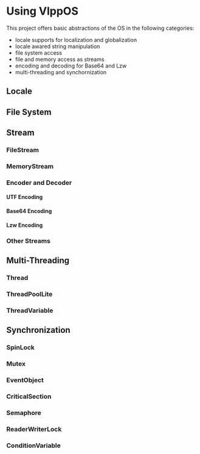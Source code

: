 # Using VlppOS

This project offers basic abstractions of the OS in the following categories:
  - locale supports for localization and globalization
  - locale awared string manipulation
  - file system access
  - file and memory access as streams
  - encoding and decoding for Base64 and Lzw
  - multi-threading and synchornization

## Locale

## File System

## Stream

### FileStream

### MemoryStream

### Encoder and Decoder

#### UTF Encoding

#### Base64 Encoding

#### Lzw Encoding

### Other Streams

## Multi-Threading

### Thread

### ThreadPoolLite

### ThreadVariable<T>

## Synchronization

### SpinLock

### Mutex

### EventObject

### CriticalSection

### Semaphore

### ReaderWriterLock

### ConditionVariable
